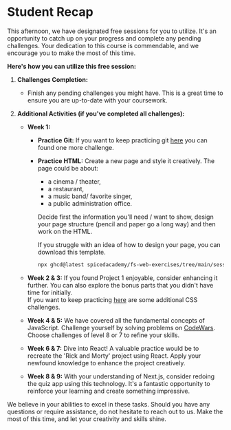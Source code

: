# Student Recap

This afternoon, we have designated free sessions for you to utilize. It's an
opportunity to catch up on your progress and complete any pending challenges.
Your dedication to this course is commendable, and we encourage you to make the
most of this time.

**Here's how you can utilize this free session:**

1. **Challenges Completion:**
   - Finish any pending challenges you might have. This is a great time to
     ensure you are up-to-date with your coursework.
2. **Additional Activities (if you've completed all challenges):**

   - **Week 1:**

     - **Practice Git:** If you want to keep practicing git
       [here](./additional-challenge-git.md) you can found one more
       challenge.
     - **Practice HTML:** Create a new page and style it creatively. The
       page could be about:

       - a cinema / theater,
       - a restaurant,
       - a music band/ favorite singer,
       - a public administration office.

       Decide first the information you'll need / want to show, design your page structure (pencil and paper go a long way) and then work on the HTML.

       If you struggle with an idea of how to design your page, you can download this template.

       ```bash
       npx ghcd@latest spicedacademy/fs-web-exercises/tree/main/sessions/student-recap/additional-html-template
       ```

   - **Week 2 & 3:** If you found Project 1 enjoyable, consider enhancing it
     further. You can also explore the bonus parts that you didn't have time
     for initially.\
      If you want to keep practicing [here](./additional-challenge-css.md) are some additional CSS challenges.
   - **Week 4 & 5:** We have covered all the fundamental concepts of
     JavaScript. Challenge yourself by solving problems on
     [CodeWars](https://www.codewars.com/). Choose challenges of level 8 or 7
     to refine your skills.
   - **Week 6 & 7:** Dive into React! A valuable practice would be to
     recreate the 'Rick and Morty' project using React. Apply your newfound
     knowledge to enhance the project creatively.
   - **Week 8 & 9:** With your understanding of Next.js, consider redoing the
     quiz app using this technology. It's a fantastic opportunity to
     reinforce your learning and create something impressive.

We believe in your abilities to excel in these tasks. Should you have any
questions or require assistance, do not hesitate to reach out to us. Make the
most of this time, and let your creativity and skills shine.

